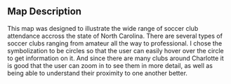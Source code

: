 ## Map Description

This map was designed to illustrate the wide range of soccer club attendance accross the state of North Carolina. There are several types of soccer clubs ranging from amateur all the way to professional. I chose the symbolization to be circles so that the user can easily hover over the circle to get information on it. And since there are many clubs around Charlotte it is good that the user can zoom in to see them in more detail, as well as being able to understand their proximity to one another better.
